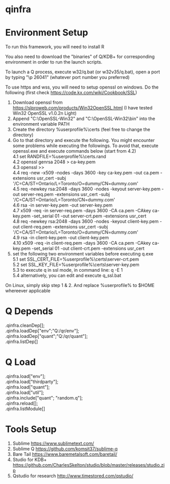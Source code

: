 # qinfra

 Environment Setup
 ===========
To run this framework, you will need to install R

You also need to download the "binaries" of Q/KDB+ for corresponding environment in order to run the launch scripts.

To launch a Q process, execute w32/q.bat (or w32v35/q.bat), open a port by typing "\p 26041" (whatever port number you preferred)

To use https and wss, you will need to setup openssl on windows. Do the following (first check https://code.kx.com/wiki/Cookbook/SSL)
  1. Download openssl from https://slproweb.com/products/Win32OpenSSL.html (I have tested Win32 OpenSSL v1.0.2n Light)
  2. Append "C:\OpenSSL-Win32" and "C:\OpenSSL-Win32\bin" into the environment variable PATH
  3. Create the directory %userprofile%\certs (feel free to change the directory)
  4. Go to that directory and execute the following. You might encounter some problems while executing the followings. To avoid that, execute openssl.exe and execute commands below (start from 4.2) <br/>
    4.1 set RANDFILE=%userprofile%\certs\.rand<br/>
    4.2 openssl genrsa 2048 > ca-key.pem<br/>
    4.3 openssl >> <br/>
    4.4 req -new -x509 -nodes -days 3600 -key ca-key.pem -out ca.pem -extensions usr_cert -subj '/C=CA/ST=Ontario/L=Toronto/O=dummy/CN=dummy.com'<br/>
    4.5 req -newkey rsa:2048 -days 3600 -nodes -keyout server-key.pem -out server-req.pem -extensions usr_cert -subj '/C=CA/ST=Ontario/L=Toronto/CN=dummy.com'<br/>
    4.6 rsa -in server-key.pem -out server-key.pem<br/>
    4.7 x509 -req -in server-req.pem -days 3600 -CA ca.pem -CAkey ca-key.pem -set_serial 01 -out server-crt.pem -extensions usr_cert<br/>
    4.8 req -newkey rsa:2048 -days 3600  -nodes -keyout client-key.pem -out client-req.pem -extensions usr_cert -subj '/C=CA/ST=Ontario/L=Toronto/O=dummy/CN=dummy.com'<br/>
    4.9 rsa -in client-key.pem -out client-key.pem<br/>
    4.10 x509 -req -in client-req.pem -days 3600 -CA ca.pem -CAkey ca-key.pem -set_serial 01 -out client-crt.pem -extensions usr_cert<br/>
   5. set the following two environment variables before executing q.exe<br/>
    5.1 set SSL_CERT_FILE=%userprofile%\certs\server-crt.pem<br/>
    5.2 set SSL_KEY_FILE=%userprofile%\certs\server-key.pem<br/>
    5.3 to execute q in ssl mode, in command line: q -E 1<br/>
    5.4 alternatively, you can edit and execute q_ssl.bat<br/>

On Linux, simply skip step 1 & 2. And replace %userprofile% to $HOME whereever applicable

 Q Depends
 ===========
.qinfra.cleanDep[];<br/>
.qinfra.loadDep["env";"Q:/qr/env"];<br/>
.qinfra.loadDep["quant";"Q:/qr/quant"];<br/>
.qinfra.listDep[]

 Q Load
 ===========
.qinfra.load["env"];<br/>
.qinfra.load["thirdparty"];<br/>
.qinfra.load["quant"];<br/>
.qinfra.load["util"];<br/>
.qinfra.include["quant"; "random.q"];<br/>
.qinfra.reload[];<br/>
.qinfra.listModule[]


 Tools Setup
 ===========

 1. Sublime https://www.sublimetext.com/
 2. Sublime Q https://github.com/komsit37/sublime-q
 3. Bare Tail https://www.baremetalsoft.com/baretail/
 4. Studio for KDB+ https://github.com/CharlesSkelton/studio/blob/master/releases/studio.zip
 5. Qstudio for research http://www.timestored.com/qstudio/
